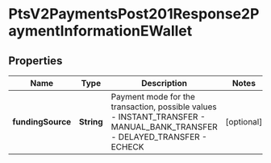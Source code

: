 
# PtsV2PaymentsPost201Response2PaymentInformationEWallet

## Properties
Name | Type | Description | Notes
------------ | ------------- | ------------- | -------------
**fundingSource** | **String** | Payment mode for the transaction, possible values - INSTANT_TRANSFER - MANUAL_BANK_TRANSFER - DELAYED_TRANSFER - ECHECK  |  [optional]



